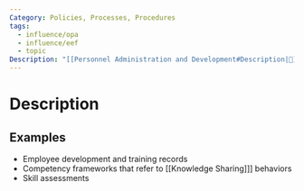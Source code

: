 ```yaml
---
Category: Policies, Processes, Procedures
tags:
  - influence/opa
  - influence/eef
  - topic
Description: "[[Personnel Administration and Development#Description|📝]]"
---
```

# Description
## Examples
- Employee development and training records
- Competency frameworks that refer to [[Knowledge Sharing]]] behaviors
- Skill assessments
